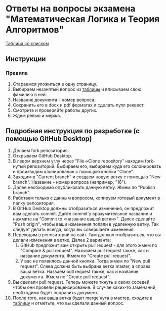 # Ответы на вопросы экзамена "Математическая Логика и Теория Алгоритмов"
[Таблица со списком][1]

## Инструкции
### Правила
1. Стараемся уложиться в одну страницу.<br>
2. Выбираем незанятый вопрос из [таблицы][1] и вписываем свою фамилию в ней. <br>
3. Название документа - номер вопроса.<br>
4. Сохранить его в docx и pdf форматах и сделать пулл реквест.<br>
5. Смотрите и проверяйте работы других.<br>
6. Ждем ревью и мержа.<br>

## Подробная инструкция по разработке (с помощью GitHub Desktop)
1. Делаем fork репозитория.<br>
2. Открываем GitHub Desktop.<br>
3. В левом верхнем углу через "File->Clone repository" находим fork-нутый репозиторий. Выбираем его, выбираем куда его склонировать и производим клонирование с помощью кнопки "Clone".<br>
4. Заходим в "Current branch" и создаем новую ветку с помощью "New branch". Название - номер вопроса (например, "16").<br>
5. Далее необходимо опубликовать данную ветку. Жмем по "Publish branch".
6. Работаем только с данным вопросом, копируем готовый документ в папку репозитория.<br>
7. В GitHub Desktop должны отобразиться изменения, он предложит вам сделать commit. Дайте commit'у вразумительное название и нажмите на "Commit to <название вашей ветки>". Далее сделайте "Push origin", чтобы ваши изменения попали в удаленную ветку. Так следует делать всегда, когда вы совершаете изменения.<br>
8. Переходим в репозиторий на сайт. Там должно отобразиться, что вы делали изменения в ветке. Далее 2 варианта:<br>
   1. GitHub предложит вам открыть pull request - для этого жмем по "Compare & pull request". Называем pull request также, как и название документа. Жмем по "Create pull request".<br>
   2. У вас не появилось данной кнопки. Тогда жмем по "New pull request". Слева должна быть выбрана ветка master, а справа ваша ветка. Назваем pull request также, как и название документа. Жмем по "Create pull request".<br>
9. Вы сделали pull request. Теперь можете ткнуть в своих соседей, чтобы они провели рецензирование. В случае каких-то замечаний, необходимо будет поправить документ.<br>
10. После того, как ваша ветка будет merge'нута в мастер, сходите в [таблицу][1] и отметьте, что вы сделали данный вопрос.<br>

<!-- LINKS -->
[1]: https://docs.google.com/spreadsheets/d/1GM_Oi23mgJdevG44jzeDZ28A8xBUvFo-I4W5lITa8Sw/edit?usp=sharing
